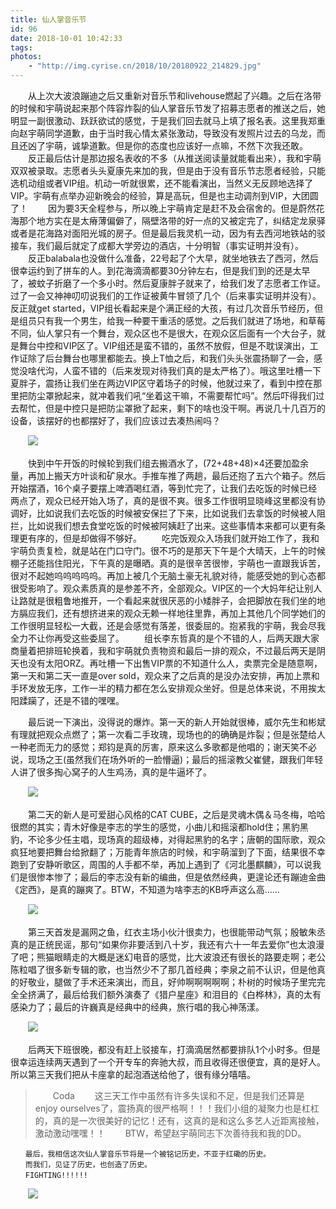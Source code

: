 ```yaml
---
title: 仙人掌音乐节
id: 96
date: 2018-10-01 10:42:33
tags:
photos:
    - "http://img.cyrise.cn/2018/10/20180922_214829.jpg"
---
```

　　从上次大波浪蹦迪之后又重新对音乐节和livehouse燃起了兴趣。之后在洛带的时候和宇萌说起来那个阵容炸裂的仙人掌音乐节发了招募志愿者的推送之后，她明显一副很激动、跃跃欲试的感觉，于是我们回去就马上填了报名表。这里我郑重向赵宇萌同学道歉，由于当时我心情太紧张激动，导致没有发照片过去的乌龙，而且还凶了宇萌，诚挚道歉。但是你的态度也应该好一点嘛，不然下次我还敢。
　　反正最后估计是那边报名表收的不多（从推送阅读量就能看出来），我和宇萌双双被录取。志愿者头头夏康先来加的我，但是由于没有音乐节志愿者经验，只能选机动组或者VIP组。机动一听就很累，还不能看演出，当然义无反顾地选择了VIP。宇萌有点举办迎新晚会的经验，算是高玩，但是也主动调剂到VIP，大团圆了！
　　因为要3天全程参与，所以晚上宇萌肯定是赶不及会宿舍的。但是蔚然花海那个地方实在是太瘠薄偏僻了，隔壁洛带的好一点的又被定完了，纠结定龙泉驿或者是花海路对面阳光城的房子。但是最后我灵机一动，因为有去西河地铁站的驳接车，我们最后就定了成都大学旁边的酒店，十分明智（事实证明并没有）。
　　反正balabala也没做什么准备，22号起了个大早，就坐地铁去了西河，然后很幸运约到了拼车的人。到花海滴滴都要30分钟左右，但是我们到的还是太早了，被蚊子折磨了一个多小时。然后夏康胖子就来了，给我们发了志愿者工作证。过了一会又神神叨叨说我们的工作证被黄牛冒领了几个（后来事实证明并没有）。反正就get started，VIP组长看起来是个满正经的大孩，有过几次音乐节经历，但是组员只有我一个男生，给我一种要干重活的感觉。之后我们就进了场地，和草莓不同，仙人掌只有一个舞台，观众区也不是很大，在观众区后面有一个大台子，就是舞台中控和VIP区了。VIP组还是蛮不错的，虽然不放假，但是不耽误演出，工作证除了后台舞台也哪里都能去。换上T恤之后，和我们头头张震扬聊了一会，感觉没啥代沟，人蛮不错的（后来发现对待我们真的是太严格了）。哦这里吐槽一下夏胖子，震扬让我们坐在两边VIP区守着场子的时候，他就过来了，看到中控在那里把防尘罩掀起来，就冲着我们吼“坐着这干嘛，不需要帮忙吗”。然后吓得我们过去帮忙，但是中控只是把防尘罩掀了起来，剩下的啥也没干啊。再说几十几百万的设备，该摆好的也都摆好了，我们应该过去凑热闹吗？

　　![](http://img.cyrise.cn/2018/10/20180922_175920.jpg)

　　快到中午开饭的时候轮到我们组去搬酒水了，(72+48+48)×4还要加盈余量，再加上搬天方叶谈和矿泉水。手推车推了两趟，最后还抱了五六个箱子。然后开始摆酒，16个桌子要摆上啤酒喝红酒，等到忙完了，让我们去吃饭的时候已经两点了，观众已经开始入场了，真的是很不爽。很多工作很明显晓峰这里都没有协调好，比如说我们去吃饭的时候被安保拦了下来，比如说我们去拿饭的时候被人阻拦，比如说我们想去食堂吃饭的时候被阿姨赶了出来。这些事情本来都可以更有条理更有序的，但是却做得不够好。
　　吃完饭观众入场我们就开始工作了，我和宇萌负责复检，就是站在门口守门。很不巧的是那天下午是个大晴天，上午的时候棚子还能挡住阳光，下午真的是曝晒。真的是很辛苦很惨，宇萌也一直跟我诉苦，很对不起她呜呜呜呜呜。再加上被几个无脑土豪无礼貌对待，能感受她的到心态都很受影响了。观众素质真的是参差不齐，全部观众。VIP区的一个大妈年纪让别人让路就是很粗鲁地推开，一个看起来就很厌恶的小矮胖子，会把脚放在我们坐的地方膈应我们，还有想挤进来的观众无赖一样地往里靠，再加上其他几个同学她们的工作很明显轻松一大截，还是会感觉有落差，很委屈的。抱紧我的宇萌，我会尽我全力不让你再受这些委屈了。
　　组长李东哲真的是个不错的人，后两天跟大家商量着把排班轮换着，我和宇萌就负责物资和最后一排的观众，不过最后两天是阴天也没有太阳ORZ。再吐槽一下出售VIP票的不知道什么人，卖票完全是随意啊，第一天和第二天一直是over sold，观众来了之后真的是没办法安排，再加上票和手环发放无序，工作一半的精力都在怎么安排观众坐好。但是总体来说，不用挨太阳蹂躏了，还是不错的嘿嘿。

　　最后说一下演出，没得说的爆炸。第一天的新人开始就很棒，威尔先生和彬斌有理就把观众点燃了；第一次看二手玫瑰，现场也的的确确是炸裂；但是张楚给人一种老而无力的感觉；郑钧是真的厉害，原来这么多歌都是他唱的；谢天笑不必说，现场之王(虽然我们在场外听的一脸懵逼)；最后的摇滚教父崔健，跟我们年轻人讲了很多掏心窝子的人生鸡汤，真的是牛逼坏了。

　　![](http://img.cyrise.cn/2018/10/pt2018_09_24_12_27_50.jpg)

　　第二天的新人是可爱甜心风格的CAT CUBE，之后是灵魂木偶＆马冬梅，哈哈很燃的其实；青木好像是李志的学生的感觉，小曲儿和摇滚都hold住；黑豹黑豹，不论多少任主唱，现场真的超级棒，对得起黑豹的名字；唐朝的国际歌，观众疯狂地要把舞台给掀翻了；万能青年旅店的时候，和宇萌溜到了下面，结果很不幸跑到了安静听歌区，周围的人手都不举，再加上遇到了《河北墨麒麟》，可以说我们是很惨本惨了；最后的李志没有新的编曲，但是依然经典，更遑论还有蹦迪金曲《定西》，是真的蹦爽了。BTW，不知道为啥李志的KB呼声这么高……

　　![](http://img.cyrise.cn/2018/10/pt2018_09_24_12_28_40.jpg)

　　第三天首发是漏网之鱼，红衣主场小伙汁很卖力，也很能带动气氛；殷敏朱丞真的是正统民谣，那句“如果你非要活到八十岁，我还有六十一年去爱你”也太浪漫了吧；熊猫眼睛走的大概是迷幻电音的感觉，比大波浪还有很长的路要走啊；老公陈粒唱了很多新专辑的歌，也当然少不了那几首经典；李泉之前不认识，但是他真的好敬业，腿做了手术还来演出，而且，好帅啊啊啊啊啊；朴树的时候场子里完完全全挤满了，最后给我们额外演奏了《猎户星座》和泪目的《白桦林》，真的太有感染力了；最后的许巍真是经典中的经典，旅行唱的我心神荡漾。

　　![](http://img.cyrise.cn/2018/10/pt2018_09_24_22_55_18.jpg)


　　后两天下班很晚，都没有赶上驳接车，打滴滴居然都要排队1个小时多。但是很幸运连续两天遇到了一个开专车的奔驰大叔，而且收得还很便宜，真的是好人。所以第三天我们把从卡座拿的起泡酒送给他了，很有缘分嘻嘻。

> 　　Coda
　　这三天工作中虽然有许多失误和不足，但是我们还算是enjoy ourselves了，震扬真的很严格啊！！！我们小组的凝聚力也是杠杠的，真的是一次很美好的记忆！还有，这真的是和这么多艺人近距离接触，激动激动嘿嘿！！
　　BTW，希望赵宇萌同志下次善待我和我的DD。

	　　最后，我相信这次仙人掌音乐节将是一个被铭记历史，不亚于红磡的历史。
	　　而我们，见证了历史，也创造了历史。
	　　FIGHTING!!!!!!
	
　　![](http://img.cyrise.cn/2018/10/mmexport1537848432979.jpg)





